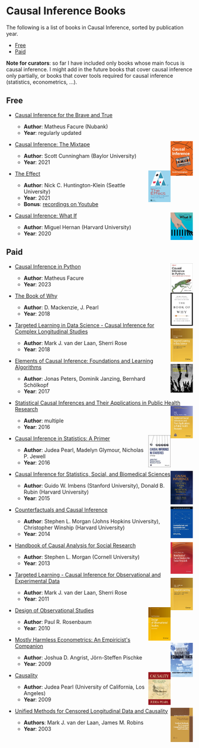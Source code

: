 # Causal Inference Books

The following is a list of books in Causal Inference, sorted by publication year.

- [Free](#free)
- [Paid](#paid)

**Note for curators**: so far I have included only books whose main focus is causal inference. I might add in the future books that cover causal inference only partially, or books that cover tools required for causal inference (statistics, econometrics, ...).

## Free

- [Causal Inference for the Brave and True](https://matheusfacure.github.io/python-causality-handbook/landing-page.html)
  - **Author**: Matheus Facure (Nubank)
  - **Year**: regularly updated

- [Causal Inference: The Mixtape](https://mixtape.scunning.com/)<img align="right" width="60" src="img/books/causal_inference_the_mixtape.jpeg">
    - **Author**: Scott Cunningham (Baylor University)
    - **Year**: 2021

- [The Effect](https://theeffectbook.net/)<img align="right" width="60" src="img/books/the_effect.png">
  - **Author**: Nick C. Huntington-Klein (Seattle University)
  - **Year**: 2021
  - **Bonus**: [recordings on Youtube](https://www.youtube.com/playlist?list=PLcTBLulJV_AK1hKtnO0-kYrU0D09K-kj8)

- [Causal Inference: What If](https://www.hsph.harvard.edu/miguel-hernan/causal-inference-book/)<img align="right" width="60" src="img/books/what_if.jpeg">
  - **Author**: Miguel Hernan (Harvard University)
  - **Year**: 2020

## Paid

- [Causal Inference in Python](https://www.oreilly.com/library/view/causal-inference-in/9781098140243/)<img align="right" width="60" src="img/books/causal_inference_python.jpg">
  - **Author**: Matheus Facure
  - **Year**: 2023
 
- [The Book of Why](http://bayes.cs.ucla.edu/WHY/)<img align="right" width="60" src="img/books/book_of_why.jpeg">
  - **Author**: D. Mackenzie, J. Pearl
  - **Year**: 2018

- [Targeted Learning in Data Science - Causal Inference for Complex Longitudinal Studies](https://link.springer.com/book/10.1007/978-3-319-65304-4)<img align="right" width="60" src="img/books/targeted_learning_data_science.png">
  - **Author**: Mark J. van der Laan, Sherri Rose
  - **Year**: 2018

- [Elements of Causal Inference: Foundations and Learning Algorithms](https://mitpress.mit.edu/9780262037310/elements-of-causal-inference/)<img align="right" width="60" src="img/books/elements_of_causal_inference.jpeg">
  - **Author**: Jonas Peters, Dominik Janzing, Bernhard Schölkopf
  - **Year**: 2017

- [Statistical Causal Inferences and Their Applications in Public Health Research](https://link.springer.com/chapter/10.1007/978-3-319-41259-7_8)<img align="right" width="60" src="img/books/statistical_causal_inferences.png">
  - **Author**: multiple
  - **Year**: 2016

- [Causal Inference in Statistics: A Primer](https://www.wiley.com/en-us/Causal+Inference+in+Statistics%3A+A+Primer-p-9781119186847)<img align="right" width="60" src="img/books/causal_inference_statistics.jpg">
  - **Author**: Judea Pearl, Madelyn Glymour, Nicholas P. Jewell
  - **Year**: 2016

- [Causal Inference for Statistics, Social, and Biomedical Sciences](https://www.cambridge.org/core/books/causal-inference-for-statistics-social-and-biomedical-sciences/71126BE90C58F1A431FE9B2DD07938AB)<img align="right" width="60" src="img/books/causal_inference_statistics_social_biomedical_sciences.jpeg">
  - **Author**: Guido W. Imbens (Stanford University), Donald B. Rubin (Harvard University)
  - **Year**: 2015

- [Counterfactuals and Causal Inference](https://www.cambridge.org/core/books/counterfactuals-and-causal-inference/5CC81E6DF63C5E5A8B88F79D45E1D1B7)<img align="right" width="60" src="img/books/counterfactuals_causal_inference.jpg">
  - **Author**: Stephen L. Morgan (Johns Hopkins University), Christopher Winship (Harvard University)
  - **Year**: 2014

- [Handbook of Causal Analysis for Social Research](https://link.springer.com/book/10.1007/978-94-007-6094-37)<img align="right" width="60" src="img/books/handbook_causal_analysis.png">
  - **Author**: Stephen L. Morgan (Cornell University)
  - **Year**: 2013

- [Targeted Learning - Causal Inference for Observational and Experimental Data](https://link.springer.com/book/10.1007/978-1-4419-9782-1)<img align="right" width="60" src="img/books/targeted_learning.png">
  - **Author**: Mark J. van der Laan, Sherri Rose
  - **Year**: 2011

- [Design of Observational Studies](https://link.springer.com/book/10.1007/978-1-4419-1213-8)<img align="right" width="60" src="img/books/design_observational_studies.jpeg">
  - **Author**: Paul R. Rosenbaum
  - **Year**: 2010 

- [Mostly Harmless Econometrics: An Empiricist's Companion](https://press.princeton.edu/books/paperback/9780691120355/mostly-harmless-econometrics)<img align="right" width="60" src="img/books/mostly_harmless_econometrics.jpeg">
  - **Author**: Joshua D. Angrist, Jörn-Steffen Pischke
  - **Year**: 2009

- [Causality](https://www.cambridge.org/core/books/causality/B0046844FAE10CBF274D4ACBDAEB5F5B)<img align="right" width="60" src="img/books/causality.jpeg">
  - **Author**: Judea Pearl (University of California, Los Angeles)
  - **Year**: 2009

- [Unified Methods for Censored Longitudinal Data and Causality](https://link.springer.com/book/10.1007/978-0-387-21700-0)<img align="right" width="60" src="img/books/unified_methods.png">
  - **Authors**: Mark J. van der Laan, James M. Robins   
  - **Year**: 2003

